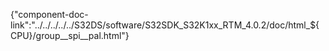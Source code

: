 {"component-doc-link":"../../../../../S32DS/software/S32SDK_S32K1xx_RTM_4.0.2/doc/html_${CPU}/group__spi__pal.html"}
